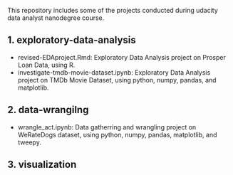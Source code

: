 This repository includes some of the projects conducted during udacity data analyst nanodegree course.

## 1. exploratory-data-analysis
* revised-EDAproject.Rmd: 
  Exploratory Data Analysis project on Prosper Loan Data, using R.
* investigate-tmdb-movie-dataset.ipynb: 
  Exploratory Data Analysis project on TMDb Movie Dataset, using python, numpy, pandas, and matplotlib.

## 2. data-wrangilng
* wrangle_act.ipynb: Data gatherring and wrangling project on WeRateDogs dataset, using python, numpy, pandas, matplotlib, and tweepy.

## 3. visualization
